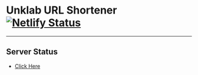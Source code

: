 # Unklab URL Shortener [![Netlify Status](https://api.netlify.com/api/v1/badges/db74c59f-6124-429f-beeb-e9584ce9b971/deploy-status)](https://app.netlify.com/sites/unklab-url-shortener/deploys)

---
## Server Status
- [Click Here](https://stats.uptimerobot.com/GKy6liBGw7/790544166)
